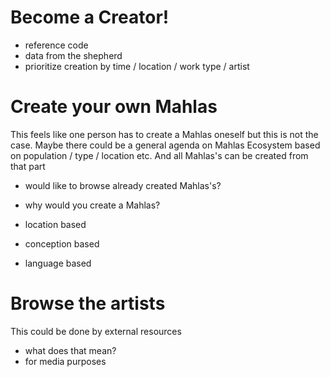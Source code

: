# Become a Creator!
* reference code
* data from the shepherd
* prioritize creation by time / location / work type / artist

# Create your own Mahlas

This feels like one person has to create a Mahlas oneself but this is not the case. Maybe there could be a general agenda on Mahlas Ecosystem based on population / type / location etc. And all Mahlas's can be created from that part

* would like to browse already created Mahlas's?
* why would you create a Mahlas?

* location based
* conception based
* language based

# Browse the artists

This could be done by external resources

* what does that mean?
* for media purposes
